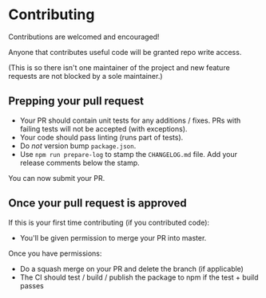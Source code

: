 # Contributing

Contributions are welcomed and encouraged!

Anyone that contributes useful code will be granted repo write access.

(This is so there isn't one maintainer of the project and new feature requests are not blocked by a sole maintainer.)

## Prepping your pull request

- Your PR should contain unit tests for any additions / fixes. PRs with failing tests will not be accepted (with exceptions).
- Your code should pass linting (runs part of tests).
- Do *not* version bump `package.json`.
- Use `npm run prepare-log` to stamp the `CHANGELOG.md` file. Add your release comments below the stamp.

You can now submit your PR.

## Once your pull request is approved

If this is your first time contributing (if you contributed code):

- You'll be given permission to merge your PR into master.

Once you have permissions:

- Do a squash merge on your PR and delete the branch (if applicable)
- The CI should test / build / publish the package to npm if the test + build passes
